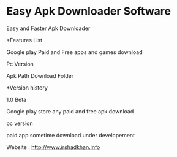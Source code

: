 # Easy Apk Downloader Software
Easy and Faster Apk Downloader 

*Features List

Google play Paid and Free apps and games download

Pc Version 

Apk Path Download Folder


*Version history

1.0 Beta

Google play store any paid and free apk download 

pc version

paid app sometime download under developement



Website : http://www.irshadkhan.info
